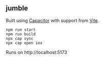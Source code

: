 ## jumble

Built using [Capacitor](https://capacitorjs.com) with support from [Vite](https://vitejs.dev/).

`npm run start`  
`npm run build`  
`npx cap sync`  
`npx cap open ios`  

Runs on http://localhost:5173